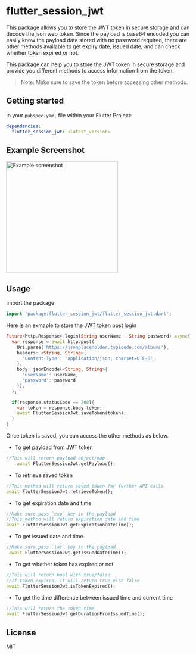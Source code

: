 <!--
This README describes the package. If you publish this package to pub.dev,
this README's contents appear on the landing page for your package.

For information about how to write a good package README, see the guide for
[writing package pages](https://dart.dev/guides/libraries/writing-package-pages).

For general information about developing packages, see the Dart guide for
[creating packages](https://dart.dev/guides/libraries/create-library-packages)
and the Flutter guide for
[developing packages and plugins](https://flutter.dev/developing-packages).
-->

# flutter_session_jwt

This package allows you to store the JWT token in secure storage and can decode the json web token. Since the payload is base64 encoded you can easily know the payload data stored with no password required, there are other methods available to get expiry date, issued date, and can check whether token expired or not.

This package can help you to store the JWT token in secure storage and provide you different methods to access information from the token.

> Note: Make sure to save the token before accessing other methods.

## Getting started

In your `pubspec.yaml` file within your Flutter Project:

```yaml
dependencies:
  flutter_session_jwt: <latest_version>
```

## Example Screenshot

<img src="https://user-images.githubusercontent.com/79859147/233702283-a7dc7592-ca45-49a1-952f-0d8e3efdc3dd.png" alt="Example screenshot" width="300">

## Usage

Import the package

```dart
import 'package:flutter_session_jwt/flutter_session_jwt.dart';
```

Here is an exmaple to store the JWT token post login

```dart
Future<http.Response> login(String userName , String password) async{
  var response = await http.post(
    Uri.parse('https://jsonplaceholder.typicode.com/albums'),
    headers: <String, String>{
      'Content-Type': 'application/json; charset=UTF-8',
    },
    body: jsonEncode(<String, String>{
      'userName': userName,
      'password': password
    }),
  );

  if(response.statusCode == 200){
    var token = response.body.token;
    await FlutterSessionJwt.saveToken(token);
  }
}
```

Once token is saved, you can access the other methods as below.

- To get payload from JWT token

```dart
//This will return payload object/map
    await FlutterSessionJwt.getPayload();
```

- To retrieve saved token

```dart
//This method will return saved token for further API calls
await FlutterSessionJwt.retrieveToken();
```

- To get expiration date and time

```dart
//Make sure pass `exp` key in the payload
//This method will return expiration date and time
await FlutterSessionJwt.getExpirationDateTime();
```

- To get issued date and time

```dart
//Make sure pass `iat` key in the payload
 await FlutterSessionJwt.getIssuedDateTime();
```

- To get whether token has expired or not

```dart
//This will return bool with true/false
//If token expired, it will return true else false
await FlutterSessionJwt.isTokenExpired();
```

- To get the time difference between issued time and current time

```dart
//This will return the token time
await FlutterSessionJwt.getDurationFromIssuedTime();
```

## License

MIT
